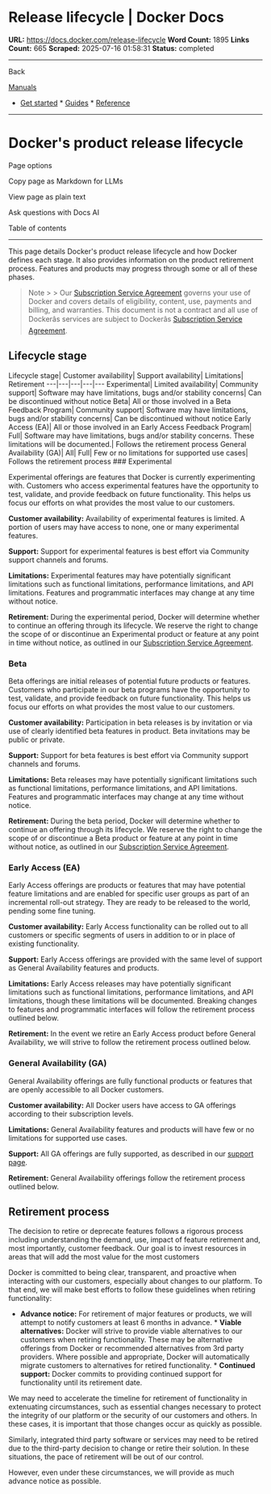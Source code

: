 # Release lifecycle | Docker Docs

**URL:** https://docs.docker.com/release-lifecycle
**Word Count:** 1895
**Links Count:** 665
**Scraped:** 2025-07-16 01:58:31
**Status:** completed

---

Back

[Manuals](https://docs.docker.com/manuals/)

  * [Get started](https://docs.docker.com/get-started/)   * [Guides](https://docs.docker.com/guides/)   * [Reference](https://docs.docker.com/reference/)

* * *

# Docker's product release lifecycle

Page options

Copy page as Markdown for LLMs

View page as plain text

Ask questions with Docs AI

Table of contents

* * *

This page details Docker's product release lifecycle and how Docker defines each stage. It also provides information on the product retirement process. Features and products may progress through some or all of these phases.

> Note >  > Our [Subscription Service Agreement](https://www.docker.com/legal/docker-subscription-service-agreement) governs your use of Docker and covers details of eligibility, content, use, payments and billing, and warranties. This document is not a contract and all use of Dockerâs services are subject to Dockerâs [Subscription Service Agreement](https://www.docker.com/legal/docker-subscription-service-agreement).

## Lifecycle stage

Lifecycle stage| Customer availability| Support availability| Limitations| Retirement   ---|---|---|---|---   Experimental| Limited availability| Community support| Software may have limitations, bugs and/or stability concerns| Can be discontinued without notice   Beta| All or those involved in a Beta Feedback Program| Community support| Software may have limitations, bugs and/or stability concerns| Can be discontinued without notice   Early Access \(EA\)| All or those involved in an Early Access Feedback Program| Full| Software may have limitations, bugs and/or stability concerns. These limitations will be documented.| Follows the retirement process   General Availability \(GA\)| All| Full| Few or no limitations for supported use cases| Follows the retirement process      ### Experimental

Experimental offerings are features that Docker is currently experimenting with. Customers who access experimental features have the opportunity to test, validate, and provide feedback on future functionality. This helps us focus our efforts on what provides the most value to our customers.

**Customer availability:** Availability of experimental features is limited. A portion of users may have access to none, one or many experimental features.

**Support:** Support for experimental features is best effort via Community support channels and forums.

**Limitations:** Experimental features may have potentially significant limitations such as functional limitations, performance limitations, and API limitations. Features and programmatic interfaces may change at any time without notice.

**Retirement:** During the experimental period, Docker will determine whether to continue an offering through its lifecycle. We reserve the right to change the scope of or discontinue an Experimental product or feature at any point in time without notice, as outlined in our [Subscription Service Agreement](https://www.docker.com/legal/docker-subscription-service-agreement).

### Beta

Beta offerings are initial releases of potential future products or features. Customers who participate in our beta programs have the opportunity to test, validate, and provide feedback on future functionality. This helps us focus our efforts on what provides the most value to our customers.

**Customer availability:** Participation in beta releases is by invitation or via use of clearly identified beta features in product. Beta invitations may be public or private.

**Support:** Support for beta features is best effort via Community support channels and forums.

**Limitations:** Beta releases may have potentially significant limitations such as functional limitations, performance limitations, and API limitations. Features and programmatic interfaces may change at any time without notice.

**Retirement:** During the beta period, Docker will determine whether to continue an offering through its lifecycle. We reserve the right to change the scope of or discontinue a Beta product or feature at any point in time without notice, as outlined in our [Subscription Service Agreement](https://www.docker.com/legal/docker-subscription-service-agreement).

### Early Access \(EA\)

Early Access offerings are products or features that may have potential feature limitations and are enabled for specific user groups as part of an incremental roll-out strategy. They are ready to be released to the world, pending some fine tuning.

**Customer availability:** Early Access functionality can be rolled out to all customers or specific segments of users in addition to or in place of existing functionality.

**Support:** Early Access offerings are provided with the same level of support as General Availability features and products.

**Limitations:** Early Access releases may have potentially significant limitations such as functional limitations, performance limitations, and API limitations, though these limitations will be documented. Breaking changes to features and programmatic interfaces will follow the retirement process outlined below.

**Retirement:** In the event we retire an Early Access product before General Availability, we will strive to follow the retirement process outlined below.

### General Availability \(GA\)

General Availability offerings are fully functional products or features that are openly accessible to all Docker customers.

**Customer availability:** All Docker users have access to GA offerings according to their subscription levels.

**Limitations:** General Availability features and products will have few or no limitations for supported use cases.

**Support:** All GA offerings are fully supported, as described in our [support page](https://www.docker.com/support/).

**Retirement:** General Availability offerings follow the retirement process outlined below.

## Retirement process

The decision to retire or deprecate features follows a rigorous process including understanding the demand, use, impact of feature retirement and, most importantly, customer feedback. Our goal is to invest resources in areas that will add the most value for the most customers

Docker is committed to being clear, transparent, and proactive when interacting with our customers, especially about changes to our platform. To that end, we will make best efforts to follow these guidelines when retiring functionality:

  * **Advance notice:** For retirement of major features or products, we will attempt to notify customers at least 6 months in advance.   * **Viable alternatives:** Docker will strive to provide viable alternatives to our customers when retiring functionality. These may be alternative offerings from Docker or recommended alternatives from 3rd party providers. Where possible and appropriate, Docker will automatically migrate customers to alternatives for retired functionality.   * **Continued support:** Docker commits to providing continued support for functionality until its retirement date.

We may need to accelerate the timeline for retirement of functionality in extenuating circumstances, such as essential changes necessary to protect the integrity of our platform or the security of our customers and others. In these cases, it is important that those changes occur as quickly as possible.

Similarly, integrated third party software or services may need to be retired due to the third-party decision to change or retire their solution. In these situations, the pace of retirement will be out of our control.

However, even under these circumstances, we will provide as much advance notice as possible.